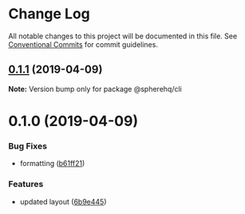 # Change Log

All notable changes to this project will be documented in this file.
See [Conventional Commits](https://conventionalcommits.org) for commit guidelines.

## [0.1.1](https://github.com/spherehq/sphere/compare/@spherehq/cli@0.1.0...@spherehq/cli@0.1.1) (2019-04-09)

**Note:** Version bump only for package @spherehq/cli





# 0.1.0 (2019-04-09)

### Bug Fixes

- formatting ([b61ff21](https://github.com/spherehq/sphere/commit/b61ff21))

### Features

- updated layout ([6b9e445](https://github.com/spherehq/sphere/commit/6b9e445))
